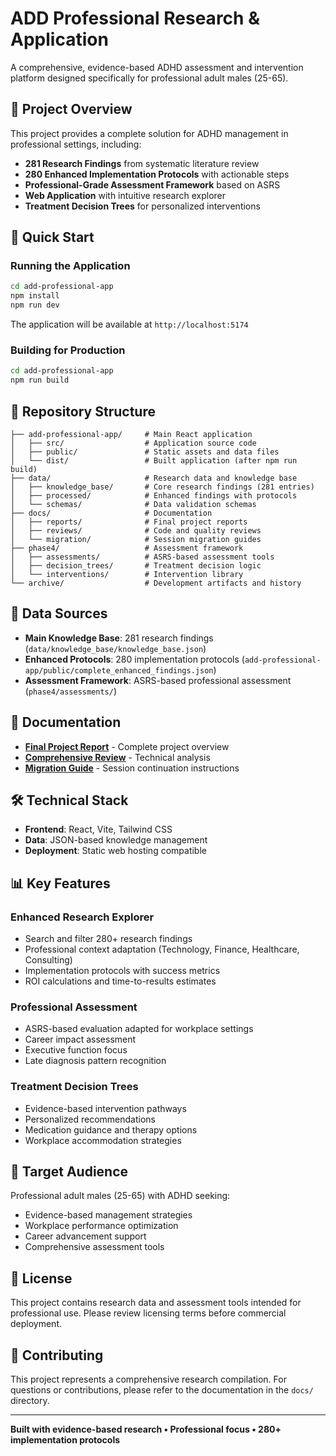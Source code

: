 # ADD Professional Research & Application

A comprehensive, evidence-based ADHD assessment and intervention platform designed specifically for professional adult males (25-65).

## 🎯 Project Overview

This project provides a complete solution for ADHD management in professional settings, including:

- **281 Research Findings** from systematic literature review
- **280 Enhanced Implementation Protocols** with actionable steps
- **Professional-Grade Assessment Framework** based on ASRS
- **Web Application** with intuitive research explorer
- **Treatment Decision Trees** for personalized interventions

## 🚀 Quick Start

### Running the Application

```bash
cd add-professional-app
npm install
npm run dev
```

The application will be available at `http://localhost:5174`

### Building for Production

```bash
cd add-professional-app
npm run build
```

## 📁 Repository Structure

```
├── add-professional-app/     # Main React application
│   ├── src/                  # Application source code
│   ├── public/               # Static assets and data files
│   └── dist/                 # Built application (after npm run build)
├── data/                     # Research data and knowledge base
│   ├── knowledge_base/       # Core research findings (281 entries)
│   ├── processed/            # Enhanced findings with protocols
│   └── schemas/              # Data validation schemas
├── docs/                     # Documentation
│   ├── reports/              # Final project reports
│   ├── reviews/              # Code and quality reviews
│   └── migration/            # Session migration guides
├── phase4/                   # Assessment framework
│   ├── assessments/          # ASRS-based assessment tools
│   ├── decision_trees/       # Treatment decision logic
│   └── interventions/        # Intervention library
└── archive/                  # Development artifacts and history
```

## 🔬 Data Sources

- **Main Knowledge Base**: 281 research findings (`data/knowledge_base/knowledge_base.json`)
- **Enhanced Protocols**: 280 implementation protocols (`add-professional-app/public/complete_enhanced_findings.json`)
- **Assessment Framework**: ASRS-based professional assessment (`phase4/assessments/`)

## 📖 Documentation

- **[Final Project Report](docs/reports/ADD_Professional_Final_Report.md)** - Complete project overview
- **[Comprehensive Review](docs/reviews/COMPREHENSIVE_PROFESSIONAL_REVIEW.md)** - Technical analysis
- **[Migration Guide](docs/migration/HANDOVER.md)** - Session continuation instructions

## 🛠️ Technical Stack

- **Frontend**: React, Vite, Tailwind CSS
- **Data**: JSON-based knowledge management
- **Deployment**: Static web hosting compatible

## 📊 Key Features

### Enhanced Research Explorer
- Search and filter 280+ research findings
- Professional context adaptation (Technology, Finance, Healthcare, Consulting)
- Implementation protocols with success metrics
- ROI calculations and time-to-results estimates

### Professional Assessment
- ASRS-based evaluation adapted for workplace settings
- Career impact assessment
- Executive function focus
- Late diagnosis pattern recognition

### Treatment Decision Trees
- Evidence-based intervention pathways
- Personalized recommendations
- Medication guidance and therapy options
- Workplace accommodation strategies

## 🎯 Target Audience

Professional adult males (25-65) with ADHD seeking:
- Evidence-based management strategies
- Workplace performance optimization
- Career advancement support
- Comprehensive assessment tools

## 📄 License

This project contains research data and assessment tools intended for professional use. Please review licensing terms before commercial deployment.

## 🤝 Contributing

This project represents a comprehensive research compilation. For questions or contributions, please refer to the documentation in the `docs/` directory.

---

**Built with evidence-based research • Professional focus • 280+ implementation protocols**

